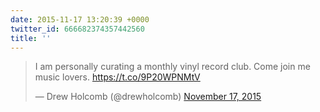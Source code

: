```yaml
---
date: 2015-11-17 13:20:39 +0000
twitter_id: 666682374357442560
title: ''
---
```


<blockquote class="twitter-tweet"><p lang="en" dir="ltr">I am personally curating a monthly vinyl record club. Come join me music lovers. <a href="https://t.co/9P20WPNMtV">https://t.co/9P20WPNMtV</a></p>&mdash; Drew Holcomb (@drewholcomb) <a href="https://twitter.com/drewholcomb/status/666668603400433665?ref_src=twsrc%5Etfw">November 17, 2015</a></blockquote>
<script async src="https://platform.twitter.com/widgets.js" charset="utf-8"></script>
